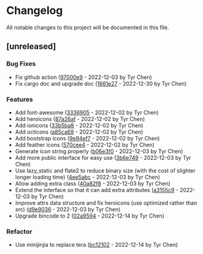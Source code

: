 # Changelog

All notable changes to this project will be documented in this file.

## [unreleased]

### Bug Fixes

- Fix github action ([97000e9](97000e95b98d38e2d75310f7ec06ded8f3d54b0f) - 2022-12-03 by Tyr Chen)
- Fix cargo doc and upgrade doc ([1661e27](1661e2700f2d861bd6d27e7571be7702bfa83a44) - 2022-12-30 by Tyr Chen)

### Features

- Add font-awesome ([3336905](33369050e62b090800b4341bbe48a033f091b856) - 2022-12-02 by Tyr Chen)
- Add heroicons ([87a26af](87a26af33be7a5ed55c15d5d5b008c8fba4bbe99) - 2022-12-02 by Tyr Chen)
- Add ionicons ([33b5ba8](33b5ba8fd1a827880603d68a54e5bf4351058a90) - 2022-12-02 by Tyr Chen)
- Add octicons ([a85ca69](a85ca6962c11c0372a004265e590f07920d7dff7) - 2022-12-02 by Tyr Chen)
- Add bootstrap icons ([9e94ef7](9e94ef7cd170108150443fb5b06b93f57d837486) - 2022-12-02 by Tyr Chen)
- Add feather icons ([570cee4](570cee4e851c10f21d66df65e37c934196f658bc) - 2022-12-02 by Tyr Chen)
- Generate icon string properly ([b06e3f0](b06e3f078c61780792f6c7ca18c2924db90f8d7e) - 2022-12-03 by Tyr Chen)
- Add more public interface for easy use ([3b6e749](3b6e749bd3a7c615ee34e2628ef12d285c7481e0) - 2022-12-03 by Tyr Chen)
- Use lazy_static and flate2 to reduce binary size (with the cost of slighter longer loading time) ([4ee5abc](4ee5abc646c6898530634c4563521c61feea16b3) - 2022-12-03 by Tyr Chen)
- Allow adding extra class ([40a82f8](40a82f87a01ceee1f5ca776521ff08529f1d2540) - 2022-12-03 by Tyr Chen)
- Extend the interface so that it can add extra attributes ([a3155c9](a3155c9d2c6696772497dda081721796e7adb69c) - 2022-12-03 by Tyr Chen)
- Improve attrs data structure and fix heroicons (use optimized rather than src) ([d9e9036](d9e9036a567cf8389cd5d8e9d61dd1fff403785e) - 2022-12-03 by Tyr Chen)
- Upgrade bincode to 2 ([02a9594](02a95943675187f4f1682e4e66fd935b37d9c686) - 2022-12-14 by Tyr Chen)

### Refactor

- Use minijinjia to replace tera ([bc12102](bc1210286c496050b928db0fe0bca23bfae1738b) - 2022-12-14 by Tyr Chen)

<!-- generated by git-cliff -->
